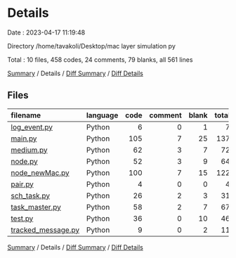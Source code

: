 # Details

Date : 2023-04-17 11:19:48

Directory /home/tavakoli/Desktop/mac layer simulation py

Total : 10 files,  458 codes, 24 comments, 79 blanks, all 561 lines

[Summary](results.md) / Details / [Diff Summary](diff.md) / [Diff Details](diff-details.md)

## Files
| filename | language | code | comment | blank | total |
| :--- | :--- | ---: | ---: | ---: | ---: |
| [log_event.py](/log_event.py) | Python | 6 | 0 | 1 | 7 |
| [main.py](/main.py) | Python | 105 | 7 | 25 | 137 |
| [medium.py](/medium.py) | Python | 62 | 3 | 7 | 72 |
| [node.py](/node.py) | Python | 52 | 3 | 9 | 64 |
| [node_newMac.py](/node_newMac.py) | Python | 100 | 7 | 15 | 122 |
| [pair.py](/pair.py) | Python | 4 | 0 | 0 | 4 |
| [sch_task.py](/sch_task.py) | Python | 26 | 2 | 3 | 31 |
| [task_master.py](/task_master.py) | Python | 58 | 2 | 7 | 67 |
| [test.py](/test.py) | Python | 36 | 0 | 10 | 46 |
| [tracked_message.py](/tracked_message.py) | Python | 9 | 0 | 2 | 11 |

[Summary](results.md) / Details / [Diff Summary](diff.md) / [Diff Details](diff-details.md)